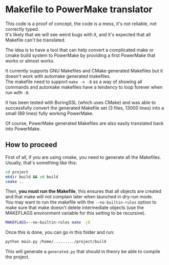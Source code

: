 # Makefile to PowerMake translator

This code is a proof of concept, the code is a mess, it's not reliable, not correctly typed.  
It's likely that we will see weird bugs with it, and it's expected that all Makefile can't be translated.

The idea is to have a tool that can help convert a complicated make or cmake build system to PowerMake by providing a first PowerMake that works or almost works.

It currently supports GNU Makefiles and CMake generated Makefiles but it doesn't work with automake generated makefiles.  
The makefile need to support `make -n -B` as a way of showing all commands and automake makefiles have a tendency to loop forever when run with `-B`.

It has been tested with BoringSSL (which uses CMake) and was able to successfully convert the generated Makefile set (3 files, 13000 lines) into a small (89 lines) fully working PowerMake.

Of course, PowerMake generated Makefiles are also easily translated back into PowerMake.

## How to proceed

First of all, if you are using cmake, you need to generate all the Makefiles.  
Usually, that's something like this:
```sh
cd project
mkdir build && cd build
cmake ..
```

Then, **you must run the Makefile**, this ensures that all objects are created and that make will not complain later when launched in dry-run mode.  
You may want to run the makefile with the `--no-builtin-rules` option to make sure that make doesn't delete intermediate objects (use the MAKEFLAGS environment variable for this setting to be recursive).

```sh
MAKEFLAGS=--no-builtin-rules make -j8
```

Once this is done, you can go in this folder and run:
```sh
python main.py /home/........./project/build
```

This will generate a `generated.py` that should in theory be able to compile the project.